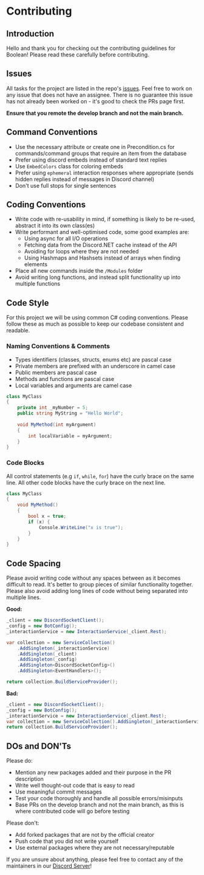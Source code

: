 # Contributing
## Introduction
Hello and thank you for checking out the contributing guidelines for Boolean! Please read these carefully before contributing.

## Issues
All tasks for the project are listed in the repo's [issues](https://github.com/conaticusgrp/boolean-revamp/issues). Feel free to work on any issue that does not have an assignee. There is no guarantee this issue has not already been worked on - it's good to check the PRs page first.

**Ensure that you remote the develop branch and not the main branch.**

## Command Conventions
- Use the necessary attribute or create one in Precondition.cs for commands/command groups that require an item from the database
- Prefer using discord embeds instead of standard text replies
- Use `EmbedColors` class for coloring embeds
- Prefer using `ephemeral` interaction responses where appropriate (sends hidden replies instead of messages in Discord channel)
- Don't use full stops for single sentences

## Coding Conventions
- Write code with re-usability in mind, if something is likely to be re-used, abstract it into its own class(es)
- Write performant and well-optimised code, some good examples are:
  - Using async for all I/O operations
  - Fetching data from the Discord.NET cache instead of the API
  - Avoiding for loops where they are not needed
  - Using Hashmaps and Hashsets instead of arrays when finding elements
- Place all new commands inside the `/Modules` folder
- Avoid writing long functions, and instead split functionality up into multiple functions

## Code Style
For this project we will be using common C# coding conventions. Please follow these as much as possible to keep our codebase consistent and readable.
### Naming Conventions & Comments
- Types identifiers (classes, structs, enums etc) are pascal case
- Private members are prefixed with an underscore in camel case
- Public members are pascal case
- Methods and functions are pascal case
- Local variables and arguments are camel case
```csharp
class MyClass
{
    private int _myNumber = 5;
    public string MyString = "Hello World";
    
    void MyMethod(int myArgument)
    {
        int localVariable = myArgument;
    }
}
```

### Code Blocks
All control statements (e.g `if`, `while`, `for`) have the curly brace on the same line. All other code blocks have the curly brace on the next line.
```csharp
class MyClass
{
    void MyMethod()
    {
        bool x = true;
        if (x) {
            Console.WriteLine("x is true");
        }
    }
}
```

## Code Spacing
Please avoid writing code without any spaces between as it becomes difficult to read. It's better to group pieces of similar functionality together.
Please also avoid adding long lines of code without being separated into multiple lines.

**Good:**
```csharp
_client = new DiscordSocketClient();
_config = new BotConfig();
_interactionService = new InteractionService(_client.Rest);

var collection = new ServiceCollection()
    .AddSingleton(_interactionService)
    .AddSingleton(_client)
    .AddSingleton(_config)
    .AddSingleton<DiscordSocketConfig>()
    .AddSingleton<EventHandlers>();

return collection.BuildServiceProvider();
```

**Bad:**
```csharp
_client = new DiscordSocketClient();
_config = new BotConfig();
_interactionService = new InteractionService(_client.Rest);
var collection = new ServiceCollection().AddSingleton(_interactionService).AddSingleton(_client).AddSingleton(_config).AddSingleton<DiscordSocketConfig>().AddSingleton<EventHandlers>();
return collection.BuildServiceProvider();
```

## DOs and DON'Ts
Please do:
- Mention any new packages added and their purpose in the PR description
- Write well thought-out code that is easy to read
- Use meaningful commit messages
- Test your code thoroughly and handle all possible errors/misinputs
- Base PRs on the develop branch and not the main branch, as this is where contributed code will go before testing

Please don't:
- Add forked packages that are not by the official creator
- Push code that you did not write yourself
- Use external packages where they are not necessary/reputable

If you are unsure about anything, please feel free to contact any of the maintainers in our [Discord Server](https://discord.gg/nhdq8Hp33B)!
